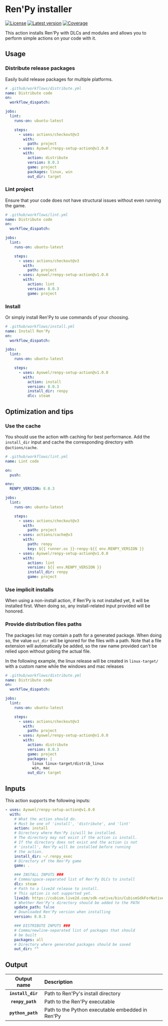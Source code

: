# Ren'Py installer

[![License](https://img.shields.io/github/license/Ayowel/renpy-setup-action)](https://github.com/Ayowel/renpy-setup-action/blob/master/LICENSE)
[![Latest version](https://img.shields.io/github/v/tag/Ayowel/renpy-setup-action)](https://www.github.com/Ayowel/renpy-setup-action/releases/latest)
[![Coverage](https://img.shields.io/codecov/c/github/Ayowel/renpy-setup-action)](https://codecov.io/github/Ayowel/renpy-setup-action/)

This action installs Ren'Py with DLCs and modules and allows you to perform simple actions on your code with it.

## Usage

### Distribute release packages

Easily build release packages for multiple platforms.

```yml
# .github/workflows/distribute.yml
name: Distribute code
on:
  workflow_dispatch:

jobs:
  lint:
    runs-on: ubuntu-latest

    steps:
      - uses: actions/checkout@v3
        with:
          path: project
      - uses: Ayowel/renpy-setup-action@v1.0.0
        with:
          action: distribute
          version: 8.0.3
          game: project
          packages: linux, win
          out_dir: target
```

### Lint project

Ensure that your code does not have structural issues without even running the game.

```yml
# .github/workflows/lint.yml
name: Distribute code
on:
  workflow_dispatch:

jobs:
  lint:
    runs-on: ubuntu-latest

    steps:
      - uses: actions/checkout@v3
        with:
          path: project
      - uses: Ayowel/renpy-setup-action@v1.0.0
        with:
          action: lint
          version: 8.0.3
          game: project
```

### Install

Or simply install Ren'Py to use commands of your choosing.

```yml
# .github/workflows/install.yml
name: Install Ren'Py
on:
  workflow_dispatch:

jobs:
  lint:
    runs-on: ubuntu-latest

    steps:
      - uses: Ayowel/renpy-setup-action@v1.0.0
        with:
          action: install
          version: 8.0.3
          install_dir: renpy
          dlc: steam
```

## Optimization and tips

### Use the cache

You should use the action with caching for best performance. Add the `install_dir` input and cache the corresponding directory with `@actions/cache`.

```yml
# .github/workflows/lint.yml
name: Lint code

on:
  push:

env:
  RENPY_VERSION: 8.0.3

jobs:
  lint:
    runs-on: ubuntu-latest

    steps:
      - uses: actions/checkout@v3
        with:
          path: project
      - uses: actions/cache@v3
        with:
          path: renpy
          key: ${{ runner.os }}-renpy-${{ env.RENPY_VERSION }}
      - uses: Ayowel/renpy-setup-action@v1.0.0
        with:
          action: lint
          version: ${{ env.RENPY_VERSION }}
          install_dir: renpy
          game: project
```

### Use implicit installs

When using a non-install action, if Ren'Py is not installed yet, it will be installed first. When doing so, any install-related input provided will be honored.

### Provide distribution files paths

The packages list may contain a path for a generated package. When doing so, the  value `out_dir` will be ignored for the files with a path.
Note that a file extension will automatically be added, so the raw name provided can't be relied upon without gobing the actual file.

In the following example, the linux release will be created in `linux-target/` with a custom name while the windows and mac releases

```yml
# .github/workflows/distribute.yml
name: Distribute code
on:
  workflow_dispatch:

jobs:
  lint:
    runs-on: ubuntu-latest

    steps:
      - uses: actions/checkout@v3
        with:
          path: project
      - uses: Ayowel/renpy-setup-action@v1.0.0
        with:
          action: distribute
          version: 8.0.3
          game: project
          packages: |
            linux linux-target/distrib_linux
            win, mac
          out_dir: target
```

## Inputs

This action supports the following inputs:

```yml
- uses: Ayowel/renpy-setup-action@v1.0.0
  with:
    # What the action should do.
    # Must be one of 'install', 'distribute', and 'lint'
    action: install
    # Directory where Ren'Py is/will be installed.
    # The directory may not exist if the action is install.
    # If the directory does not exist and the action is not
    # 'install', Ren'Py will be installed before running
    # the action.
    install_dir: ~/.renpy_exec
    # Directory of the Ren'Py game
    game: .

    ### INSTALL INPUTS ###
    # Comma/space-separated list of Ren'Py DLCs to install
    dlc: steam
    # Path to a live2d release to install.
    # This option is not supported yet.
    live2d: https://cubism.live2d.com/sdk-native/bin/CubismSdkForNative-4-r.5.1.zip
    # Whether Ren'Py's directory should be added to the PATH
    update_path: false
    # Downloaded Ren'Py version when installing
    version: 8.0.3

    ### DISTRIBUTE INPUTS ###
    # Comma/newline-separated list of packages that should
    # be built
    packages: all
    # Directory where generated packages should be saved
    out_dir: ""
```

## Output

| Output name | Description |
| :---: | :--- |
| __`install_dir`__ | Path to Ren'Py's install directory |
| __`renpy_path`__ | Path to the Ren'Py executable |
| __`python_path`__ | Path to the Python executable embedded in Ren'Py |
